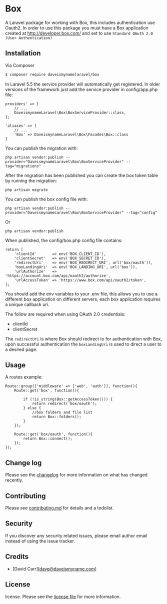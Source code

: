 # Box

A Laravel package for working with Box, this includes authentication use Oauth2. In order to use this package you must have a Box application created at http://developer.box.com/ and set to use `Standard OAuth 2.0 (User Authentication)`

## Installation

Via Composer

``` bash
$ composer require daveismynamelaravel/box
```

In Laravel 5.5 the service provider will automatically get registered. In older versions of the framework just add the service provider in config/app.php file:

```
providers' => [
    // ...
    DaveismynameLaravel\Box\BoxServiceProvider::class,
];
```

```
'aliases' => [
	// ...
	'Box' => DaveismynameLaravel\Box\Facades\Box::class
]
```

You can publish the migration with:

```
php artisan vendor:publish --provider="DaveismynameLaravel\Box\BoxServiceProvider" --tag="migrations"
```

After the migration has been published you can create the box token table by running the migration:

```
php artisan migrate
```

You can publish the box config file with:

```
php artisan vendor:publish --provider="DaveismynameLaravel\Box\BoxServiceProvider" --tag="config"
```

Or

```
php artisan vendor:publish
```

When published, the config/box.php config file contains:

```
return [
    'clientId'       => env('BOX_CLIENT_ID'),
    'clientSecret'   => env('BOX_SECRET_ID'),
    'redirectUri'    => env('BOX_REDIRECT_URI', url('box/oauth')),
    'boxLandingUri'  => env('BOX_LANDING_URI', url('box')),
    'urlAuthorize'   => 'https://account.box.com/api/oauth2/authorize',
    'urlAccessToken' => 'https://www.box.com/api/oauth2/token',
];
```

You should add the env variables to your .env file, this allows you to use a different box application on different servers, each box application requires a unique callback uri.

The follow are required when using OAuth 2.0 credentials:

* clientId
* clientSecret

The `redirectUri` is where Box should redirect to for authentication with Box, upon successful authentication the `boxLandingUri` is used to direct a user to a desired page.

## Usage

A routes example:

```
Route::group(['middleware' => ['web', 'auth']], function(){
    Route::get('box', function(){

        if (!is_string(Box::getAccessToken())) {
            return redirect('box/oauth');
        } else {
            //box folders and file list
            return Box::folders();
        }
    });

    Route::get('box/oauth', function(){
        return Box::connect();
    });
});
```

## Change log

Please see the [changelog](changelog.md) for more information on what has changed recently.


## Contributing

Please see [contributing.md](contributing.md) for details and a todolist.

## Security

If you discover any security related issues, please email author email instead of using the issue tracker.

## Credits

- [David Carr][dave@daveismyname.com]

## License

license. Please see the [license file](license.md) for more information.
